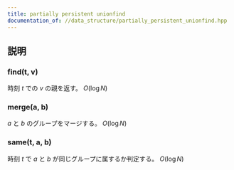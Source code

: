 ```yaml
---
title: partially persistent unionfind
documentation_of: //data_structure/partially_persistent_unionfind.hpp
---
```


## 説明

### find(t, v)

時刻 $t$ での $v$ の親を返す。 $O(\log N)$

### merge(a, b)

$a$ と $b$ のグループをマージする。 $O(\log N)$

### same(t, a, b)

時刻 $t$ で $a$ と $b$ が同じグループに属するか判定する。 $O(\log N)$